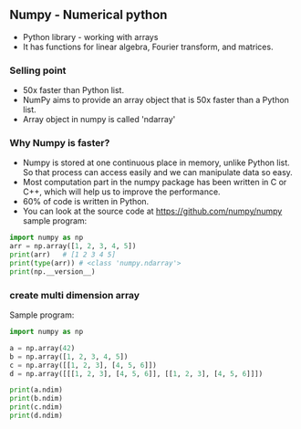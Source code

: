 ## Numpy - Numerical python
- Python library - working with arrays
- It has functions for  linear algebra, Fourier transform, and matrices.

### Selling point
- 50x faster than Python list.
- NumPy aims to provide an array object that is 50x faster than a Python list.
- Array object in numpy is called 'ndarray'

### Why Numpy is faster?
- Numpy is stored at one continuous place in memory, unlike Python list. So that process can access easily and we can manipulate data so easy.
- Most computation part in the numpy package has been written in C or C++, which will help us to improve the performance.
- 60% of code is written in Python.
- You can look at the source code at https://github.com/numpy/numpy
sample program:
```python
import numpy as np
arr = np.array([1, 2, 3, 4, 5])
print(arr)   # [1 2 3 4 5]
print(type(arr)) # <class 'numpy.ndarray'>
print(np.__version__)
```

### create multi dimension array
Sample program:
```python
import numpy as np

a = np.array(42)
b = np.array([1, 2, 3, 4, 5])
c = np.array([[1, 2, 3], [4, 5, 6]])
d = np.array([[[1, 2, 3], [4, 5, 6]], [[1, 2, 3], [4, 5, 6]]])

print(a.ndim)
print(b.ndim)
print(c.ndim)
print(d.ndim)
```
